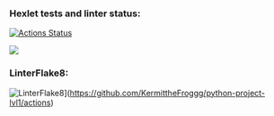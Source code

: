 ### Hexlet tests and linter status:
[![Actions Status](https://github.com/KermittheFroggg/python-project-lvl1/workflows/hexlet-check/badge.svg)](https://github.com/KermittheFroggg/python-project-lvl1/actions)

<a href="https://codeclimate.com/github/codeclimate/codeclimate/maintainability"><img src="https://api.codeclimate.com/v1/badges/a99a88d28ad37a79dbf6/maintainability" /></a>

### LinterFlake8:
![LinterFlake8](https://github.com/KermittheFroggg/python-project-lvl1/actions/workflows/Lint.yml/badge.svg)](https://github.com/KermittheFroggg/python-project-lvl1/actions)
